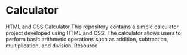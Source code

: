 # Calculator
 HTML and CSS Calculator This repository contains a simple calculator project developed using HTML and CSS. The calculator allows users to perform basic arithmetic operations such as addition, subtraction, multiplication, and division.  Resource
